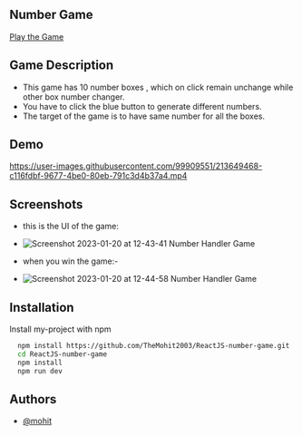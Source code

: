 
## Number Game

[Play the Game](https://gleaming-naiad-954309.netlify.app/)

## Game Description

- This game has 10 number boxes , which on click remain unchange while 
    other box number changer.
- You have to click the blue button to generate different numbers.
- The target of the game is to have same number for all the boxes.
  

## Demo



https://user-images.githubusercontent.com/99909551/213649468-c116fdbf-9677-4be0-80eb-791c3d4b37a4.mp4




## Screenshots

- this is the UI of the game:
- ![Screenshot 2023-01-20 at 12-43-41 Number Handler Game](https://user-images.githubusercontent.com/99909551/213649301-345311b1-47c5-4fd2-9d45-ea7017021c28.png)

- when you win the game:-
- ![Screenshot 2023-01-20 at 12-44-58 Number Handler Game](https://user-images.githubusercontent.com/99909551/213649413-15bb1916-bfd6-4e9c-8a35-e1d72d212438.png)

## Installation

Install my-project with npm

```bash
  npm install https://github.com/TheMohit2003/ReactJS-number-game.git
  cd ReactJS-number-game
  npm install
  npm run dev
```

    
## Authors

- [@mohit](https://www.linkedin.com/in/mohit-pardeshi-5792aa229/)


